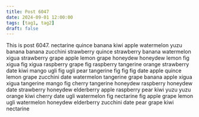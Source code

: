 ```yaml
---
title: Post 6047
date: 2024-09-01 12:00:00
tags: [tag1, tag2]
draft: false
---
```

This is post 6047.
nectarine
quince
banana
kiwi
apple
watermelon
yuzu
banana
banana
zucchini
strawberry
quince
strawberry
banana
watermelon
xigua
strawberry
grape
apple
lemon
grape
honeydew
honeydew
lemon
fig
xigua
fig
xigua
raspberry
grape
fig
raspberry
tangerine
orange
strawberry
date
kiwi
mango
ugli
fig
ugli
pear
tangerine
fig
fig
fig
date
apple
quince
lemon
grape
zucchini
date
watermelon
tangerine
grape
banana
apple
xigua
xigua
tangerine
mango
fig
cherry
tangerine
honeydew
raspberry
honeydew
date
strawberry
honeydew
elderberry
apple
raspberry
pear
kiwi
yuzu
yuzu
orange
kiwi
cherry
date
ugli
watermelon
fig
nectarine
fig
apple
grape
lemon
ugli
watermelon
honeydew
elderberry
zucchini
date
pear
grape
kiwi
nectarine
